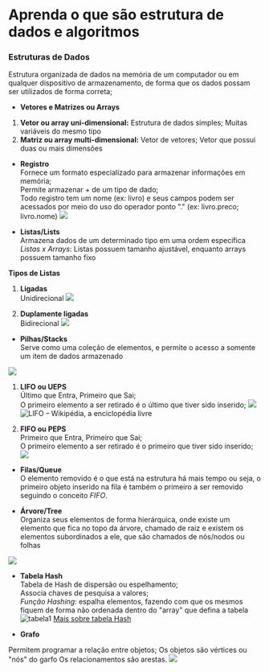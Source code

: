 # Aprenda o que são estrutura de dados e algoritmos

### Estruturas de Dados
Estrutura organizada de dados na memória de um computador ou em qualquer dispositivo de armazenamento, de forma que os dados possam ser utilizados de forma correta;

- **Vetores e Matrizes ou Arrays**
1. **Vetor ou array uni-dimensional:** Estrutura de dados simples; Muitas variáveis do mesmo tipo
2. **Matriz ou array multi-dimensional:** Vetor de vetores; Vetor que possui duas ou mais dimensões

- **Registro**  
Fornece um formato especializado para armazenar informações em memória;  
Permite armazenar + de um tipo de dado;  
Todo registro tem um nome (ex: livro) e seus campos podem ser acessados por meio do uso do operador ponto "." (ex: livro.preco; livro.nome)
![](https://sites.google.com/site/unipliconstrucaodealgoritmos/_/rsrc/1384132939558/aulas/aula-8---registros/algoritmo15.png)

- **Listas/Lists**  
Armazena dados de um determinado tipo em uma ordem específica  
_Listas x Arrays_: Listas possuem tamanho ajustável, enquanto arrays possuem tamanho fixo  

**Tipos de Listas**
1. **Ligadas**  
Unidirecional
![](https://dkrn4sk0rn31v.cloudfront.net/uploads/2020/09/lista_com_dois_elementos.png)

2. **Duplamente ligadas**  
Bidirecional
![](https://dkrn4sk0rn31v.cloudfront.net/uploads/2020/09/lista_duplamente_ligada.png)

- **Pilhas/Stacks**  
Serve como uma coleção de elementos, e permite o acesso a somente um item de dados armazenado

![](https://www.questoesestrategicas.com.br//imgs//?i=FyAsKcZ9NCKS2qUDAuYNqEuzwji4Ccm_J9rFw2qI4GM)

1. **LIFO ou UEPS**  
Último que Entra, Primeiro que Sai;  
O primeiro elemento a ser retirado é o último que tiver sido inserido;
![](https://www.embarcados.com.br/wp-content/uploads/2016/09/stack-representation.jpg)
![LIFO – Wikipédia, a enciclopédia livre](https://upload.wikimedia.org/wikipedia/commons/b/b4/Lifo_stack.png)

2. **FIFO ou PEPS**  
Primeiro que Entra, Primeiro que Sai;  
O primeiro elemento a ser retirado é o primeiro que tiver sido inserido;
![](https://upload.wikimedia.org/wikipedia/commons/thumb/d/d3/Fifo_queue.png/350px-Fifo_queue.png)

- **Filas/Queue**  
O elemento removido é o que está na estrutura há mais tempo ou seja, o primeiro objeto inserido na fila é também o primeiro a ser removido seguindo o conceito *FIFO*.

- **Árvore/Tree**  
Organiza seus elementos de forma hierárquica, onde existe um elemento que fica no topo da árvore, chamado de raiz e existem os elementos subordinados a ele, que são chamados de nós/nodos ou folhas

![](https://upload.wikimedia.org/wikipedia/commons/thumb/9/93/Tree.example.png/300px-Tree.example.png)

- **Tabela Hash**  
Tabela de Hash de dispersão ou espelhamento;  
Associa chaves de pesquisa a valores;  
*Função Hashing*: espalha elementos, fazendo com que os mesmos fiquem de forma não ordenada dentro do "array" que defina a tabela
![tabela1](https://joaoarthurbm.github.io/eda/posts/hashtable/exemplo1.png)
[Mais sobre tabela Hash](https://joaoarthurbm.github.io/eda/posts/hashtable/)

- **Grafo**

Permitem programar a relação entre objetos;
Os objetos são vértices ou "nós" do garfo
Os relacionamentos são arestas.
![](https://upload.wikimedia.org/wikipedia/commons/thumb/5/5b/6n-graf.svg/220px-6n-graf.svg.png)
